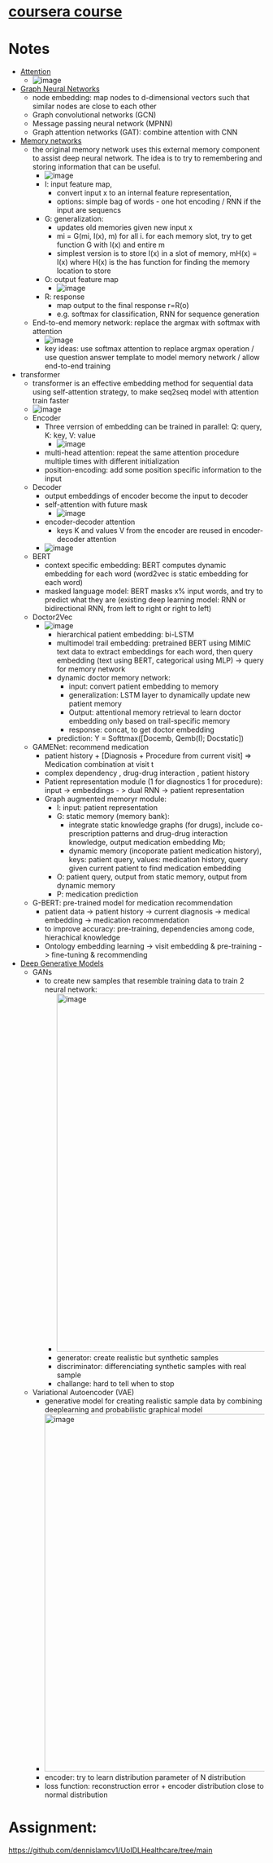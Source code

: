 # [coursera course](https://www.coursera.org/learn/advanced-deep-learning-methods-healthcare/supplement/nv3kH/about-this-course)

# Notes
* [Attention](https://d3c33hcgiwev3.cloudfront.net/Z3RtP0aCS0K0bT9GgstCNg_2add63ccd02d4fdcaf7c65b1c7526f9b_lec9-Attention.pdf?Expires=1724457600&Signature=FQj50kMWx6r93lh5vB9fNtFNDbcBQs-6PhZUdjn2q~OdBJRDHHMm2V1REURv1GiSK8swMSAceT-C5drDEYxWk6DtDFkOcnKVghj10zkjlvAgXut73aBwecH3h1TJUiqT3bGTd6asJ~WefaQQ1Bcs8UPFC2ou0zoALIyS2r4QKpo_&Key-Pair-Id=APKAJLTNE6QMUY6HBC5A)
    * ![image](https://github.com/user-attachments/assets/d4cdb50e-d8d5-4a17-a7e1-e21ef7bfa508)
* [Graph Neural Networks](https://d3c33hcgiwev3.cloudfront.net/ACENZeIfTVahDWXiH31W_g_3ab6e811d62c4790841800b82cc8c3ce_lec10_GNN.pdf?Expires=1724457600&Signature=kMR1FWHESLKpAfKh141pYR1HGDXHw3w4nG4FYEVeIMQ9~biwBgY9Mob0qcvfJ1IHy8utRB3jHHObTHjkrr1vlaWZuy-dcSYnfxQ1R00mZhWJ6vKg4kLVCMJsBhYvF6Dn7G9WB4LLVP8UTlw4zIUOARwyzYoAQaEsq148ne8vrp0_&Key-Pair-Id=APKAJLTNE6QMUY6HBC5A)
    * node embedding: map nodes to d-dimensional vectors such that similar nodes are close to each other
    * Graph convolutional networks (GCN)
    * Message passing neural network (MPNN)
    * Graph attention networks (GAT): combine attention with CNN
* [Memory networks](https://d3c33hcgiwev3.cloudfront.net/g9POF4pUR4uTzheKVEeLMw_8b70f6ca6d4944abad7858e59ccc6be5_lec11-memory-network.pdf?Expires=1724457600&Signature=I0L50yZCXeWJRumYCbddiTS4FXiS9ExOA56ewwuioRZ2-fwlfIqFvcKefH9xGYmWCOIDW3Vic5DSEPCK4anGxgcnzFXrbgHH~rQimxbJ8wLxBuezT6UjBdZzrKAGFsa2p8cCKvP5YRLRETO5b4RRyLxlNp19Qqc5-KfINp7KVs4_&Key-Pair-Id=APKAJLTNE6QMUY6HBC5A)
   *  the original memory network uses this external memory component to assist deep neural network. The idea is to try to remembering and storing information that can be useful.
      *  ![image](https://github.com/user-attachments/assets/0c919a44-679f-4700-93e7-b192e70e1ded)
      *  I: input feature map,
         *  convert input x to an internal feature representation,
         *  options: simple bag of words - one hot encoding / RNN if the input are sequencs
      *  G: generalization:
         * updates old memories given new input x
         * mi = G(mi, I(x), m) for all i. for each memory slot, try to get function G with I(x) and entire m
         * simplest version is to store I(x) in a slot of memory, mH(x) = I(x) where H(x) is the has function for finding the memory location to store 
      *  O: output feature map
         * ![image](https://github.com/user-attachments/assets/08a0e549-64be-4db6-ba07-189561f11f7c)
      *  R: response
         * map output to the final  response r=R(o)
         * e.g. softmax for classification, RNN for sequence generation
   * End-to-end memory network: replace the argmax with softmax with attention
      * ![image](https://github.com/user-attachments/assets/0876df10-d13d-45e9-83e7-4366c9d73482)
      * key ideas: use softmax attention to replace argmax operation / use question answer template to model memory network / allow end-to-end training
* transformer
   * transformer is an effective embedding method for sequential data using self-attention strategy, to make seq2seq model with attention train faster 
   * ![image](https://github.com/user-attachments/assets/0ef626aa-de71-48d8-87e8-aa37a4d42460)
   * Encoder
      * Three verrsion of embedding can be trained in parallel: Q: query, K: key, V: value  
         * ![image](https://github.com/user-attachments/assets/6afd8880-f988-40f4-b586-17f3988d6bc3)
      * multi-head attention: repeat the same attention procedure multiple times with different initialization
      * position-encoding: add some position specific information to the input
   * Decoder
      * output embeddings of encoder become the input to decoder
      * self-attention with future mask
         * ![image](https://github.com/user-attachments/assets/69741ba7-08ea-45fc-b3c2-c20a3e661203)
      * encoder-decoder attention
         *  keys K and values V from the encoder are reused in encoder-decoder attention
      * ![image](https://github.com/user-attachments/assets/e3621b3b-5c80-4b3e-9120-1f548957dbd5)
   * BERT
      * context specific embedding: BERT computes dynamic embedding for each word (word2vec is static embedding for each word)
      * masked language model: BERT masks x% input words, and try to predict what they are (existing deep learning model: RNN or bidirectional RNN, from left to right or right to left) 
    * Doctor2Vec
       * ![image](https://github.com/user-attachments/assets/3878f42f-bc26-418e-8a96-f168921065a2)
          * hierarchical patient embedding: bi-LSTM
          * multimodel trail embedding: pretrained BERT using MIMIC text data to extract embeddings for each word, then query embedding (text using BERT, categorical using MLP) -> query for memory network
          * dynamic doctor memory network:
             * input: convert patient embedding to memory
             * generalization: LSTM layer to dynamically update new patient memory
             * Output: attentional memory retrieval to learn doctor embedding only based on trail-specific memory
             * response: concat, to get doctor embedding
          *  prediction: Y = Softtmax([Docemb, Qemb(I); Docstatic])
     * GAMENet: recommend medication
        *  patient history + [Diagnosis + Procedure from current visit] => Medication combination at visit t
        *  complex dependency , drug-drug interaction , patient history
        *  Patient representation module (1 for diagnostics 1 for procedure): input -> embeddings - > dual RNN -> patient representation
        *  Graph augmented memoryr module:
           * I: input: patient representation
           * G: static memory (memory bank):
                * integrate static knowledge graphs (for drugs), include co-prescription patterns and drug-drug interaction knowledge, output medication embedding Mb;
                * dynamic memory (incoporate patient medication history), keys: patient query, values: medication history, query given current patient to find medication embedding
           * O: patient query, output from static memory, output from dynamic memory
           * P: medication prediction 
     * G-BERT: pre-trained model for medication recommendation
        *  patient data -> patient history -> current diagnosis -> medical embedding -> medication recommendation
        *  to improve accuracy: pre-training, dependencies among code, hierachical knowledge
        *  Ontology embedding learning -> visit embedding & pre-training -> fine-tuning & recommending 
* [Deep Generative Models](https://d3c33hcgiwev3.cloudfront.net/aD-03HDNSfm_tNxwzYn5Jg_3889af6b109d41b680d9c610cfa7f7d2_lec12-generative-models.pdf?Expires=1724457600&Signature=ZYQ95JoJ1qaT~biwJgAcvFafgyfYnbaN-LMiDCN7MvupLzwjW1Qs-gf-EZnvVfJX6WepSKQ-8YiNY5rJyTR2bUMIFQ8l2sm2FxXp63bu4B2SWPC892nnOuq7dZv97gfZknQplcWzbLzxMphWffFvZqMpC2AZJgpdpgFYoIB3ZoI_&Key-Pair-Id=APKAJLTNE6QMUY6HBC5A)
   * GANs
      * to create new samples that resemble training data to train 2 neural network:
         * <img width="703" alt="image" src="https://github.com/user-attachments/assets/da667417-2744-4597-bc43-7000ad36cb05">
         * generator: create realistic but synthetic samples
         * discriminator: differenciating synthetic samples with real sample
         * challange: hard to tell when to stop
   * Variational Autoencoder (VAE)
      * generative model for creating realistic sample data by combining deeplearning and probabilistic graphical model
      * <img width="702" alt="image" src="https://github.com/user-attachments/assets/d9cc5d81-e75f-455b-a220-491be6446e40">
      * encoder: try to learn distribution parameter of N distribution
      * loss function: reconstruction error + encoder distribution close to normal distribution 
   

# Assignment: 
https://github.com/dennislamcv1/UoIDLHealthcare/tree/main 

